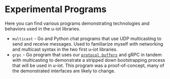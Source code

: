 # Experimental Programs

Here you can find various programs demonstrating technologies and behaviors used in the u-iot libraries.

* `multicast` - Go and Python chat programs that use UDP multicasting to send and receive messages. Used to familiarize myself with networking and multicast syntax in the two first u-iot libraries.
* `grpc` - Go program that uses our [`protocol buffers`](proto/) and gRPC in tandem with multicasting to demonstrate a stripped down bootstrapping process that will be used in u-iot. This program was a proof-of-concept, many of the demonstrated interfaces are likely to change.
